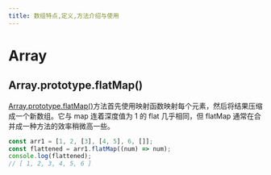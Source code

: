 ```yaml
---
title: 数组特点,定义,方法介绍与使用
---
```


# Array

## Array.prototype.flatMap()

[Array.prototype.flatMap()](https://developer.mozilla.org/zh-CN/docs/Web/JavaScript/Reference/Global_Objects/Array/flatMap)方法首先使用映射函数映射每个元素，然后将结果压缩成一个新数组。它与 map 连着深度值为 1 的 flat 几乎相同，但 flatMap 通常在合并成一种方法的效率稍微高一些。

```js
const arr1 = [1, 2, [3], [4, 5], 6, []];
const flattened = arr1.flatMap((num) => num);
console.log(flattened);
// [ 1, 2, 3, 4, 5, 6 ]
```
